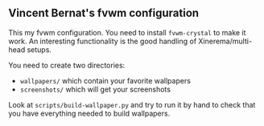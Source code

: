 Vincent Bernat's fvwm configuration
-----------------------------------

This my fvwm configuration. You need to install `fvwm-crystal` to make
it work.  An interesting functionality is the good handling of
Xinerema/multi-head setups. 

You need to create two directories:
 - `wallpapers/` which contain your favorite wallpapers
 - `screenshots/` which will get your screenshots

Look at `scripts/build-wallpaper.py` and try to run it by hand to
check that you have everything needed to build wallpapers. 
